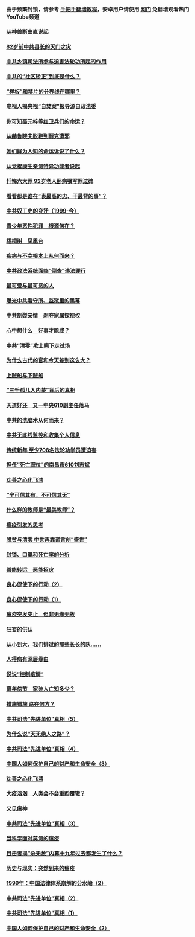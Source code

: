 #### 由于频繁封锁，请参考 [手把手翻墙教程](https://github.com/gfw-breaker/guides/wiki/)，安卓用户请使用 [网门](https://github.com/gfw-breaker/nogfw/blob/master/dl.md?t=04140801) 免翻墙观看热门YouTube频道 

#### [从神兽断曲直说起](../pages/19/423201.md?t=04140801) 

#### [82岁前中共县长的灭门之灾](../pages/19/423055.md?t=04140801) 

#### [中共乡镇司法所参与迫害法轮功所起的作用](../pages/19/423064.md?t=04140801) 

#### [中共的“社区矫正”到底是什么？](../pages/19/422870.md?t=04140801) 

#### [“样板”和禁片的分界线在哪里？](../pages/19/422704.md?t=04140801) 

#### [电视人揭央视“自焚案”报导源自政法委](../pages/19/422770.md?t=04140801) 

#### [你可知聂元梓等红卫兵们的命运？](../pages/19/422848.md?t=04140801) 

#### [从赫鲁晓夫脱鞋到耐克遭邪](../pages/19/422826.md?t=04140801) 

#### [她们鲜为人知的命运诉说了什么？](../pages/19/422754.md?t=04140801) 

#### [从党棍康生亲测特异功能者说起](../pages/19/422657.md?t=04140801) 

#### [忏悔六大罪 92岁老人卧病嘱写罪过碑](../pages/19/422750.md?t=04140801) 

#### [看看都是谁在“表最高的忠、干最背的事”？](../pages/19/422703.md?t=04140801) 

#### [中共奴工史的变迁（1999-今）](../pages/19/422656.md?t=04140801) 

#### [青少年恶性犯罪　根源何在？](../pages/19/422449.md?t=04140801) 

#### [梧桐树　凤凰台](../pages/19/422442.md?t=04140801) 

#### [疾病与不幸根本上从何而来？](../pages/19/422438.md?t=04140801) 

#### [中共政法系统面临“倒查”违法罪行](../pages/19/422497.md?t=04140801) 

#### [最可爱与最可恶的人](../pages/19/422448.md?t=04140801) 

#### [曝光中共看守所、监狱里的黑幕](../pages/19/422390.md?t=04140801) 

#### [中共割裂亲情　剥夺家属探视权](../pages/19/422364.md?t=04140801) 

#### [心中想什么　好事才能成？](../pages/19/422318.md?t=04140801) 

#### [中共“清零”欺上瞒下走过场](../pages/19/422306.md?t=04140801) 

#### [为什么古代的官和今天差别这么大？](../pages/19/422228.md?t=04140801) 

#### [上贼船与下贼船](../pages/19/422276.md?t=04140801) 

#### [“三千孤儿入内蒙”背后的真相](../pages/19/422229.md?t=04140801) 

#### [天道好还　又一中央610副主任落马](../pages/19/422155.md?t=04140801) 

#### [中共的洗脑术从何而来？](../pages/19/422154.md?t=04140801) 

#### [中共无底线监控和收集个人信息](../pages/19/422039.md?t=04140801) 

#### [传统新年 至少708名法轮功学员遭迫害](../pages/19/421946.md?t=04140801) 

#### [担任“死亡职位”的南昌市610刘志斌](../pages/19/421957.md?t=04140801) 

#### [劝善之心化飞鸿](../pages/19/421164.md?t=04140801) 

#### [“宁可信其有，不可信其无”](../pages/19/421691.md?t=04140801) 

#### [什么样的教师是“最美教师”？](../pages/19/421755.md?t=04140801) 

#### [瘟疫引发的思考](../pages/19/421594.md?t=04140801) 

#### [脱贫与清零 中共再靠谎言创“盛世”](../pages/19/421590.md?t=04140801) 

#### [封锁、口罩和死亡率的分析](../pages/19/421495.md?t=04140801) 

#### [善能转运　恶能招灾](../pages/19/421334.md?t=04140801) 

#### [良心促使下的行动（2）](../pages/19/421361.md?t=04140801) 

#### [良心促使下的行动（1）](../pages/19/421302.md?t=04140801) 

#### [瘟疫突发突止　但非无缘无故](../pages/19/421281.md?t=04140801) 

#### [狂妄的供认](../pages/19/421199.md?t=04140801) 

#### [从小到大，我们排过的那些长长的队……](../pages/19/421243.md?t=04140801) 

#### [人得病有深层缘由](../pages/19/420864.md?t=04140801) 

#### [说说“控制疫情”](../pages/19/420831.md?t=04140801) 

#### [离年傍节　家破人亡知多少？](../pages/19/420563.md?t=04140801) 

#### [措施错施  路在何方？](../pages/19/420076.md?t=04140801) 

#### [中共司法“先进单位”真相（5）](../pages/19/419453.md?t=04140801) 

#### [为什么说“天无绝人之路”？](../pages/19/419618.md?t=04140801) 

#### [中共司法“先进单位”真相（4）](../pages/19/419452.md?t=04140801) 

#### [中国人如何保护自己的财产和生命安全（3）](../pages/19/419405.md?t=04140801) 

#### [劝善之心化飞鸿](../pages/19/418758.md?t=04140801) 

#### [大疫汹汹　人类会不会重蹈覆辙？](../pages/19/419691.md?t=04140801) 

#### [又见瘟神](../pages/19/419225.md?t=04140801) 

#### [中共司法“先进单位”真相（3）](../pages/19/419451.md?t=04140801) 

#### [当科学面对莫测的瘟疫](../pages/19/419625.md?t=04140801) 

#### [目击者揭“杀无赦”内幕十九年过去都发生了什么？](../pages/19/419617.md?t=04140801) 

#### [历史与现实：突然到来的瘟疫](../pages/19/419619.md?t=04140801) 

#### [1999年：中国法律体系崩解的分水岭（2）](../pages/19/419455.md?t=04140801) 

#### [中共司法“先进单位”真相（2）](../pages/19/419450.md?t=04140801) 

#### [中共司法“先进单位”真相（1）](../pages/19/419449.md?t=04140801) 

#### [中国人如何保护自己的财产和生命安全（2）](../pages/19/419404.md?t=04140801) 


